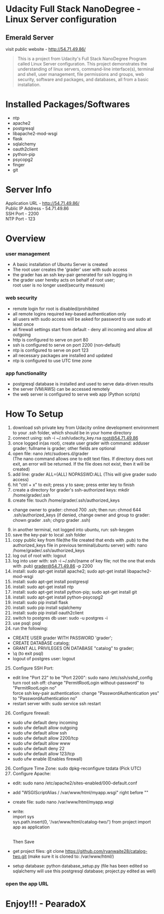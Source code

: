 # Udacity Full Stack NanoDegree - Linux Server configuration

## Emerald Server
visit public website - http://54.71.49.86/

> This is a project from Udacity's Full Stack NanoDegree Program called Linux Server configuration.
This project demonstrates the understanding of linux servers,
command-line interface(s), terminal and shell, user management, file permissions and groups,
web security, software and packages, and databases, all from a basic installation.

# Installed Packages/Softwares

* ntp
* apache2
* postgresql
* libapache2-mod-wsgi
* flask
* sqlalchemy
* oauth2client
* python-pip
* psycopg2
* finger
* git

# Server Info

Application URL - http://54.71.49.86/ <br />
Public IP Address - 54.71.49.86 <br />
SSH Port - 2200 <br />
NTP Port - 123 <br />

# Overview

### user management
* A basic installation of Ubuntu Server is created
* The root user creates the 'grader' user with sudo access
* the grader has an ssh key-pair generated for ssh logging in
* the grader user hereby acts on behalf of root user; <br />
  root user is no longer used(security measure)

### web security

* remote login for root is disabled/prohibited
* all remote logins required key-based authentication only
* all users with sudo access will be asked for password to use sudo at least once
* all firewall settings start from default - deny all incoming and allow all outgoing
* http is configured to serve on port 80
* ssh is configured to serve on port 2200 (non-default)
* ntp is configured to serve on port 123
* all necessary packages are installed and updated
* ntp is configured to use UTC time zone

### app functionality

* postgresql database is installed and used to serve data-driven results
* the server (VM/AWS) can be accessed remotely
* the web server is configured to serve web app (Python scripts)

# How To Setup

1. download ssh private key from Udacity online development environment
   to your .ssh folder, which should be in your home directory
2. connect using: ssh -i ~/.ssh/udacity_key.rsa root@54.71.49.86
3. once logged in(as root), create user grader with command: adduser grader;
   fullname is grader; other fields are optional
4. open file: nano /etc/sudoers.d/grader <br />
   (The nano command allows one to edit text files.
    If directory does not exit, an error will be returned.
    If the file does not exist, then it will be created)
5. add line: grader ALL=(ALL) NOPASSWD:ALL (This will give grader sudo access)
6. hit "ctrl + x" to exit; press y to save; press enter key to finish
7. create a directory for grader's ssh-authorized keys: mkdir /home/grader/.ssh
8. create file: touch /home/grader/.ssh/authorized_keys
* change owner to grader: chmod 700 .ssh; then run: chmod 644 .ssh/authorized_keys
  (if denied, change owner and group to grader: chown grader .ssh; chgrp grader .ssh)
9. in another terminal, not logged into ubuntu, run: ssh-keygen
10. save the key-pair to local .ssh folder
11. copy public key from file(the file created that ends with .pub) to the authorized_keys
    file in previous terminal(ubuntu server) with: nano /home/grader/.ssh/authorized_keys
12. log out of root with: logout
13. log into user with: ssh -i ~/.ssh/(name of key file; not the one that ends with .pub) grader@54.71.49.86 -p 2200
14. install: sudo apt-get install apache2; sudo apt-get install libapache2-mod-wsgi
15. install: sudo apt-get install postgresql
16. install: sudo apt-get install ntp
17. install: sudo apt-get install python-pip; sudo apt-get install git
18. install: sudo apt-get install python-psycopg2
19. install: sudo pip install flask
20. install: sudo pip install sqlalchemy
21. install: sudo pip install oauth2client
22. switch to postgres db user: sudo -u postgres -i
23. use psql: psql
24. run the following:
* CREATE USER grader WITH PASSWORD 'grader';
* CREATE DATABASE catalog;
* GRANT ALL PRIVILEGES ON DATABASE "catalog" to grader;
* \q (to exit psql)
* logout of postgres user: logout
25. Configure SSH Port:
* edit line "Port 22" to be "Port 2200": sudo nano /etc/ssh/sshd_config <br />
  turn root ssh off: change "PermitRootLogin without-password" to "PermitRootLogin no" <br />
  force ssh key-pair authentication: change "PasswordAuthentication yes" to "PasswordAuthentication no"
* restart server with: sudo service ssh restart
26. Configure firewall:
* sudo ufw default deny incoming
* sudo ufw default allow outgoing
* sudo ufw default allow ssh
* sudo ufw default allow 2200/tcp
* sudo ufw default allow www
* sudo ufw default deny 22
* sudo ufw default allow 123/tcp
* sudo ufw enable (Enables firewall)
26. Configure Time Zone: sudo dpkg-reconfigure tzdata (Pick UTC)
27. Configure Apache:
* edit: sudo nano /etc/apache2/sites-enabled/000-default.conf
* add "WSGIScriptAlias / /var/www/html/myapp.wsgi" right before "</VirtualHost>"
* create file: sudo nano /var/www/html/myapp.wsgi
* write: <br />
   import sys<br />
   sys.path.insert(0, '/var/www/html/catalog-two/')
   from project import app as application
   <br /><br />

   Then Save

* get project files: git clone https://github.com/ryanwaite28/catalog-two.git
  (make sure it is cloned to: /var/www/html/)
* setup database: python database_setup.py
  (file has been edited so sqlalchemy will use this postgresql database; project.py edited as well)

### open the app URL

# Enjoy!!! - PearadoX
